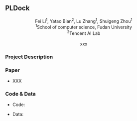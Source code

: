 ## PLDock

<center>
  Fei Li<sup>1</sup>, Yatao Bian<sup>2</sup>, Lu Zhang<sup>1</sup>, Shuigeng Zhou<sup>1</sup>
  <br>
<sup>1</sup>School of computer science, Fudan University <br>
<sup>2</sup>Tencent AI Lab <br>
<br>
xxx
</center>


### Project Description


### Paper

- XXX


### Code & Data

- Code: <xxx>

- Data:
